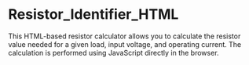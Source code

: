 # Resistor_Identifier_HTML
This HTML-based resistor calculator allows you to calculate the resistor value needed for a given load, input voltage, and operating current. The calculation is performed using JavaScript directly in the browser.
